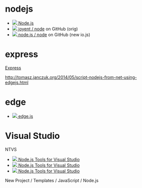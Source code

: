 # nodejs

* [![](http://www.google.com/s2/favicons?domain=nodejs.org) Node.js](https://nodejs.org)
* [![](http://www.google.com/s2/favicons?domain=github.com) joyent / node](https://github.com/joyent/node) on GitHub (orig)
* [![](http://www.google.com/s2/favicons?domain=github.com) node.js / node](https://github.com/nodejs/node) on GitHub (new io.js)

# express

[Express](http://expressjs.com)

http://tomasz.janczuk.org/2014/05/script-nodejs-from-net-using-edgejs.html

# edge

* [![](http://www.google.com/s2/favicons?domain=github.com) edge.js](http://tjanczuk.github.io/edge/)


# Visual Studio

NTVS
* [![](http://www.google.com/s2/favicons?domain=visualstudio.com) Node.js Tools for Visual Studio](https://www.visualstudio.com/en-us/features/node-js-vs.aspx)
* [![](http://www.google.com/s2/favicons?domain=codeplex.com) Node.js Tools for Visual Studio](https://nodejstools.codeplex.com)
* [![](http://www.google.com/s2/favicons?domain=github.com) Node.js Tools for Visual Studio](https://github.com/Microsoft/nodejstools)

New Project / Templates / JavaScript / Node.js

